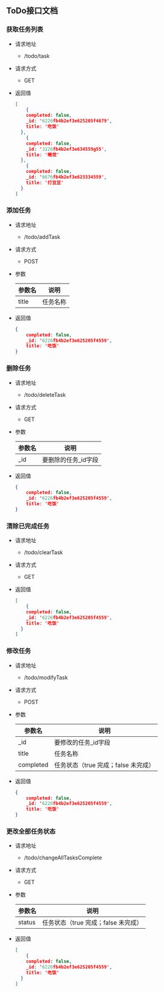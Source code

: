 ## ToDo接口文档

### 获取任务列表

- 请求地址

  - /todo/task

- 请求方式

  - GET

- 返回值

  ```json
  [
      {
      completed: false, 
      _id: '6226fb4b2ef3e625205f4679', 
      title: '吃饭'
  	},
      {
      completed: false, 
      _id: '3226fb4b2ef3e634559g55', 
      title: '睡觉'
  	},
      {
      completed: false, 
      _id: '6676fb4b2ef3e623334559', 
      title: '打豆豆'
  	}
  ]
  ```

### 添加任务

- 请求地址

  - /todo/addTask

- 请求方式

  - POST

- 参数

  | 参数名 | 说明     |
  | ------ | -------- |
  | title  | 任务名称 |

- 返回值

  ```json
  {
      completed: false, 
      _id: '6226fb4b2ef3e625205f4559', 
      title: '吃饭'
  }
  ```

### 删除任务

- 请求地址

  - /todo/deleteTask

- 请求方式

  - GET

- 参数

  | 参数名 | 说明                |
  | ------ | ------------------- |
  | _id    | 要删除的任务_id字段 |

- 返回值

  ```json
  {
      completed: false, 
      _id: '6226fb4b2ef3e625205f4559', 
      title: '吃饭'
  }
  ```

### 清除已完成任务

- 请求地址

  - /todo/clearTask

- 请求方式

  - GET

- 返回值

  ```json
  [
      {
      completed: false, 
      _id: '6226fb4b2ef3e625205f4559', 
      title: '吃饭'
  	}
  ]
  ```

### 修改任务

- 请求地址

  - /todo/modifyTask

- 请求方式

  - POST

- 参数

  | 参数名    | 说明                                |
  | --------- | ----------------------------------- |
  | _id       | 要修改的任务_id字段                 |
  | title     | 任务名称                            |
  | completed | 任务状态（true 完成；false 未完成） |

- 返回值

  ```json
  {
      completed: false, 
      _id: '6226fb4b2ef3e625205f4559', 
      title: '吃饭'
  }
  ```

### 更改全部任务状态

- 请求地址

  - /todo/changeAllTasksComplete

- 请求方式

  - GET

- 参数

  | 参数名 | 说明                                |
  | ------ | ----------------------------------- |
  | status | 任务状态（true 完成；false 未完成） |

- 返回值

  ```json
  [
      {
      completed: false, 
      _id: '6226fb4b2ef3e625205f4559', 
      title: '吃饭'
  	}
  ]
  ```

  